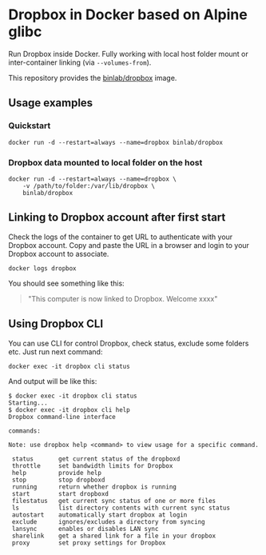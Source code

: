 # Dropbox in Docker based on Alpine glibc

[hub]: https://hub.docker.com/r/binlab/dropbox/

Run Dropbox inside Docker. Fully working with local host folder mount or inter-container linking (via `--volumes-from`).

This repository provides the [binlab/dropbox](https://registry.hub.docker.com/u/binlab/dropbox/) image.

## Usage examples

### Quickstart

    docker run -d --restart=always --name=dropbox binlab/dropbox

### Dropbox data mounted to local folder on the host

    docker run -d --restart=always --name=dropbox \
        -v /path/to/folder:/var/lib/dropbox \
        binlab/dropbox

## Linking to Dropbox account after first start

Check the logs of the container to get URL to authenticate with your Dropbox account.
Copy and paste the URL in a browser and login to your Dropbox account to associate.

    docker logs dropbox

You should see something like this:

> "This computer is now linked to Dropbox. Welcome xxxx"

## Using Dropbox CLI

You can use CLI for control Dropbox, check status, exclude some folders etc.
Just run next command:

    docker exec -it dropbox cli status

And output will be like this:


    $ docker exec -it dropbox cli status
    Starting...
    $ docker exec -it dropbox cli help
    Dropbox command-line interface
    
    commands:
    
    Note: use dropbox help <command> to view usage for a specific command.
    
     status       get current status of the dropboxd
     throttle     set bandwidth limits for Dropbox
     help         provide help
     stop         stop dropboxd
     running      return whether dropbox is running
     start        start dropboxd
     filestatus   get current sync status of one or more files
     ls           list directory contents with current sync status
     autostart    automatically start dropbox at login
     exclude      ignores/excludes a directory from syncing
     lansync      enables or disables LAN sync
     sharelink    get a shared link for a file in your dropbox
     proxy        set proxy settings for Dropbox

